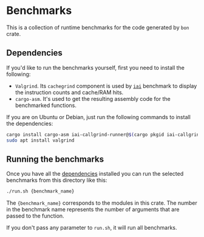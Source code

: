 # Benchmarks

This is a collection of runtime benchmarks for the code generated by `bon` crate.

## Dependencies

If you'd like to run the benchmarks yourself, first you need to install the following:

- `Valgrind`. Its `cachegrind` component is used by [`iai`](https://github.com/iai-callgrind/iai-callgrind) benchmark to display the instruction counts and cache/RAM hits.
- `cargo-asm`. It's used to get the resulting assembly code for the benchmarked functions.

If you are on Ubuntu or Debian, just run the following commands to install the dependencies:

```bash
cargo install cargo-asm iai-callgrind-runner@$(cargo pkgid iai-callgrind | cut -d@ -f2)
sudo apt install valgrind
```

## Running the benchmarks

Once you have all the [dependencies](#dependencies) installed you can run the selected benchmarks from this directory like this:

```bash
./run.sh {benchmark_name}
```

The `{benchmark_name}` corresponds to the modules in this crate. The number in the benchmark name represents the number of arguments that are passed to the function.

If you don't pass any parameter to `run.sh`, it will run all benchmarks.
